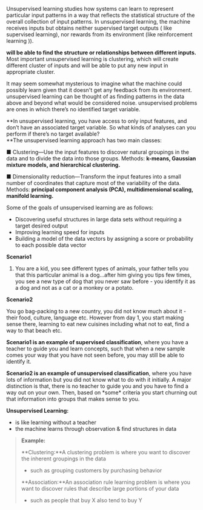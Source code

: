 Unsupervised learning studies how systems can learn to represent particular input patterns in a way that reflects the statistical structure of the overall collection of input patterns. In unsupervised learning, the machine receives inputs but obtains neither supervised target outputs \( like supervised learning\), nor rewards from its environment \(like reinforcement learning \)\).

**will be able to find the structure or relationships between different inputs.** Most important unsupervised learning is clustering, which will create different cluster of inputs and will be able to put any new input in appropriate cluster.

It may seem somewhat mysterious to imagine what the machine could possibly learn given that it doesn't get any feedback from its environment. unsupervised learning can be thought of as finding patterns in the data above and beyond what would be considered noise. unsupervised problems are ones in which there’s no identified target variable.

**In unsupervised learning, you have access to only input features, and don’t have an associated target variable. So what kinds of analyses can you perform if there’s no target available?                 
**The unsupervised learning approach has two main classes:

■ Clustering—Use the input features to discover natural groupings in the data and to divide the data into those groups. Methods: **k-means, Gaussian mixture models, and hierarchical clustering.**

■ Dimensionality reduction—Transform the input features into a small number of coordinates that capture most of the variability of the data. Methods: **principal component analysis \(PCA\), multidimensional scaling, manifold learning.**

Some of the goals of unsupervised learning are as follows:

* Discovering useful structures in large data sets without requiring a target desired output
* Improving learning speed for inputs
* Building a model of the data vectors by assigning a score or probability to each possible data vector

**Scenario1**

1. You are a kid, you see different types of animals, your father tells you that this particular animal is a dog…after him giving you tips few times, you see a new type of dog that you never saw before - you identify it as a dog and not as a cat or a monkey or a potato.

**Scenario2**

You go bag-packing to a new country, you did not know much about it - their food, culture, language etc. However from day 1, you start making sense there, learning to eat new cuisines including what not to eat, find a way to that beach etc.

**Scenario1 is an example of supervised classification**, where you have a teacher to guide you and learn concepts, such that when a new sample comes your way that you have not seen before, you may still be able to identify it.

**Scenario2 is an example of unsupervised classification**, where you have lots of information but you did not know what to do with it initially. A major distinction is that, there is no teacher to guide you and you have to find a way out on your own. Then, based on \*some\* criteria you start churning out that information into groups that makes sense to you.

**Unsupervised Learning:**

* is like learning without a teacher
* the machine learns through observation &  find structures in data

> **Example:**
>
> **Clustering:**A clustering problem is where you want to discover the inherent groupings in the data
>
> * such as grouping customers by purchasing behavior
>
> **Association:**An association rule learning problem is where you want to discover rules that describe large portions of your data
>
> * such as people that buy X also tend to buy Y



